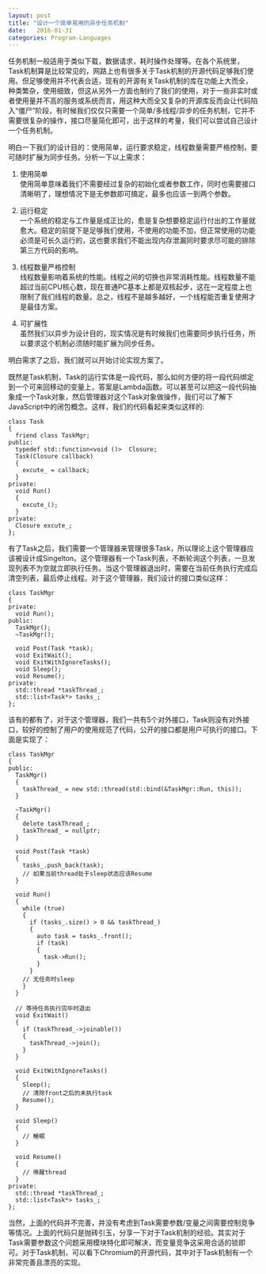 ```yaml
---
layout: post
title: "设计一个简单易用的异步任务机制"
date:   2016-01-31
categories: Program-Languages
---
```


任务机制一般适用于类似下载，数据请求，耗时操作处理等。在各个系统里，Task机制算是比较常见的，网路上也有很多关于Task机制的开源代码足够我们使用。但足够使用并不代表合适，现有的开源有关Task机制的库在功能上大而全，种类繁杂，使用细致，但这从另外一方面也制约了我们的使用，对于一些非实时或者使用量并不高的服务或系统而言，用这种大而全又复杂的开源库反而会让代码陷入“僵尸”阶段，有时候我们仅仅只需要一个简单/多线程/异步的任务机制，它并不需要很复杂的操作，接口尽量简化即可，出于这样的考量，我们可以尝试自己设计一个任务机制。

明白一下我们的设计目的：使用简单，运行要求稳定，线程数量需要严格控制，要可随时扩展为同步任务。分析一下以上需求：  

1. 使用简单  
    使用简单意味着我们不需要经过复杂的初始化或者参数工作，同时也需要接口清晰明了，理想情况下是无参数即可搞定，最多也应该一到两个参数。

2. 运行稳定  
    一个系统的稳定与工作量是成正比的，愈是复杂想要稳定运行付出的工作量就愈大。稳定的前提下是足够我们使用，不使用的功能不加，但正常使用的功能必须是可长久运行的，这也要求我们不能出现内存泄漏同时要求尽可能的排除第三方代码的影响。

3. 线程数量严格控制  
    线程数量影响着系统的性能。线程之间的切换也非常消耗性能。线程数量不能超过当前CPU核心数，现在普通PC基本上都是双核起步，这在一定程度上也限制了我们线程的数量。总之，线程不是越多越好，一个线程能否重复使用才是最佳方案。

4. 可扩展性  
    虽然我们以异步为设计目的，现实情况是有时候我们也需要同步执行任务，所以要求这个机制必须随时能扩展为同步任务。

明白需求了之后，我们就可以开始讨论实现方案了。

既然是Task机制，Task的运行实体是一段代码，那么如何方便的将一段代码绑定到一个可来回移动的变量上，答案是Lambda函数。可以甚至可以把这一段代码抽象成一个Task对象，然后管理器对这个Task对象做操作，我们可以了解下JavaScript中的闭包概念。这样，我们的代码看起来类似这样的:  

    
    class Task
    {
      friend class TaskMgr;
    public:
      typedef std::function<void ()>  Closure;
      Task(Closure callback)
      {
        excute_ = callback;
      }
    private:
      void Run()
      {
        excute_();
      }
    private:
      Closure excute_;
    };

有了Task之后，我们需要一个管理器来管理很多Task，所以理论上这个管理器应该被设计成Singelton。这个管理器有一个Task列表，不断轮询这个列表，一旦发现列表不为空就立即执行任务。当这个管理器退出时，需要在当前任务执行完成后清空列表，最后停止线程。对于这个管理器，我们设计的接口类似这样：  

    class TaskMgr
    {
    private:
      void Run();
    public:
      TaskMgr();
      ~TaskMgr();
    
      void Post(Task *task);
      void ExitWait();
      void ExitWithIgnoreTasks();
      void Sleep();
      void Resume();
    private:
      std::thread *taskThread_;
      std::list<Task*> tasks_;
    };

该有的都有了，对于这个管理器，我们一共有5个对外接口，Task则没有对外接口，较好的控制了用户的使用规范了代码，公开的接口都是用户可执行的接口。下面是实现了：

    class TaskMgr
    {
    public:
      TaskMgr()
      {
        taskThread_ = new std::thread(std::bind(&TaskMgr::Run, this));
      }
    
      ~TaskMgr()
      {
        delete taskThread_;
        taskThread_ = nullptr;
      }
    
      void Post(Task *task)
      {
        tasks_.push_back(task);
        // 如果当前thread处于sleep状态应该Resume
      }
    
      void Run()
      {
        while (true)
        {
          if (tasks_.size() > 0 && taskThread_)
          {
            auto task = tasks_.front();
            if (task)
            {
              task->Run();
            }
          }
        // 无任务时sleep
        }
      }
        
      // 等待任务执行完毕时退出
      void ExitWait()
      {
        if (taskThread_->joinable())
        {
          taskThread_->join();
        }
      }
    
      void ExitWithIgnoreTasks()
      {
        Sleep();
        // 清除front之后的未执行task
        Resume();
      }
    
      void Sleep()
      {
        // 睡眠
      }
    
      void Resume()
      {
        // 唤醒thread
      }
    private:
      std::thread *taskThread_;
      std::list<Task*> tasks_;
    };

当然，上面的代码并不完善，并没有考虑到Task需要参数/变量之间需要控制竞争等情况。上面的代码只是抛砖引玉，分享一下对于Task机制的经验。其实对于Task需要参数这个问题采用模块特化即可解决，而变量竞争这采用合适的锁即可。对于Task机制，可以看下Chromium的开源代码，其中对于Task机制有一个非常完善且漂亮的实现。